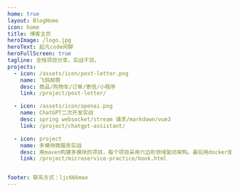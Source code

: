 ```yaml
---
home: true
layout: BlogHome
icon: home
title: 博客主页
heroImage: /logo.jpg
heroText: 起凡code闲聊
heroFullScreen: true
tagline: 全栈项目分享，实战干货。
projects:
  - icon: /assets/icon/post-letter.png
    name: 飞鸽邮筒
    desc: 商品/购物车/订单/寄信/小程序
    link: /project/post-letter/

  - icon: /assets/icon/openai.png
    name: ChatGPT二次开发实战
    desc: spring websocket/stream 请求/markdown/vue3
    link: /project/chatgpt-assistant/

  - icon: project
    name: 多模块微服务实战
    desc: 用maven构建多模块的项目，每个项目采用六边形领域驱动架构。最后用docker部署
    link: /project/microservice-practice/book.html


footer: 联系方式：ljc666max
---
```



